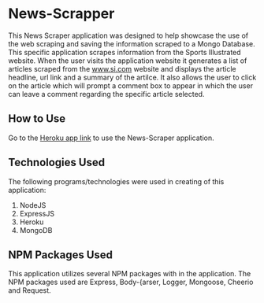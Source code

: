# News-Scrapper

This News Scraper application was designed to help showcase the use of the web scraping and saving the information scraped to a Mongo Database. This specific application scrapes information from the Sports Illustrated website. When the user visits the application website it generates a list of articles scraped from the www.si.com website and displays the article headline, url link and a summary of the artilce. It also allows the user to click on the article which will prompt a comment box to appear in which the user can leave a comment regarding the specific article selected.

## How to Use 

Go to the [Heroku app link](https://whispering-spire-70593.herokuapp.com) to use the News-Scraper application.

## Technologies Used

The following programs/technologies were used in creating of this application:

1. NodeJS
2. ExpressJS
3. Heroku
4. MongoDB

## **NPM Packages Used**

This application utilizes several NPM packages with in the application. The NPM packages used are Express, Body-{arser, Logger, Mongoose, Cheerio and Request.
